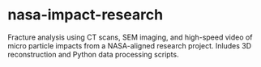 # nasa-impact-research
Fracture analysis using CT scans, SEM imaging, and high-speed video of micro particle impacts from a NASA-aligned research project. Inludes 3D reconstruction and Python data processing scripts. 
